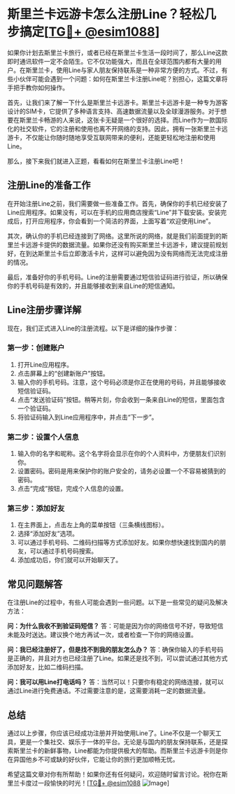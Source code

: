 # 斯里兰卡远游卡怎么注册Line？轻松几步搞定[[TG💪+ @esim1088](https://t.me/s/esim1088)]

如果你计划去斯里兰卡旅行，或者已经在斯里兰卡生活一段时间了，那么Line这款即时通讯软件一定不会陌生。它不仅功能强大，而且在全球范围内都有大量的用户。在斯里兰卡，使用Line与家人朋友保持联系是一种非常方便的方式。不过，有些小伙伴可能会遇到一个问题：如何在斯里兰卡注册Line呢？别担心，这篇文章将手把手教你如何操作。

首先，让我们来了解一下什么是斯里兰卡远游卡。斯里兰卡远游卡是一种专为游客设计的SIM卡，它提供了多种语言支持、高速数据流量以及全球漫游服务。对于想要在斯里兰卡畅游的人来说，这张卡无疑是一个很好的选择。而Line作为一款国际化的社交软件，它的注册和使用也离不开网络的支持。因此，拥有一张斯里兰卡远游卡，不仅能让你随时随地享受互联网带来的便利，还能更轻松地注册和使用Line。

那么，接下来我们就进入正题，看看如何在斯里兰卡注册Line吧！

## 注册Line的准备工作

在开始注册Line之前，我们需要做一些准备工作。首先，确保你的手机已经安装了Line应用程序。如果没有，可以在手机的应用商店搜索“Line”并下载安装。安装完成后，打开应用程序，你会看到一个简洁的界面，上面写着“欢迎使用Line”。

其次，确认你的手机已经连接到了网络。这里所说的网络，就是我们前面提到的斯里兰卡远游卡提供的数据流量。如果你还没有购买斯里兰卡远游卡，建议提前规划好，在到达斯里兰卡后立即激活卡片，这样可以避免因为没有网络而无法完成注册的情况。

最后，准备好你的手机号码。Line的注册需要通过短信验证码进行验证，所以确保你的手机号码是有效的，并且能够接收到来自Line的短信通知。

## Line注册步骤详解

现在，我们正式进入Line的注册流程。以下是详细的操作步骤：

### 第一步：创建账户
1. 打开Line应用程序。
2. 点击屏幕上的“创建新账户”按钮。
3. 输入你的手机号码。注意，这个号码必须是你正在使用的号码，并且能够接收短信验证码。
4. 点击“发送验证码”按钮。稍等片刻，你会收到一条来自Line的短信，里面包含一个验证码。
5. 将验证码输入到Line应用程序中，并点击“下一步”。

### 第二步：设置个人信息
1. 输入你的名字和昵称。这个名字将会显示在你的个人资料中，方便朋友们识别你。
2. 设置密码。密码是用来保护你的账户安全的，请务必设置一个不容易被猜到的密码。
3. 点击“完成”按钮，完成个人信息的设置。

### 第三步：添加好友
1. 在主界面上，点击左上角的菜单按钮（三条横线图标）。
2. 选择“添加好友”选项。
3. 可以通过手机号码、二维码扫描等方式添加好友。如果你想快速找到国内的朋友，可以通过手机号码搜索。
4. 添加成功后，你们就可以开始聊天了。

## 常见问题解答

在注册Line的过程中，有些人可能会遇到一些问题。以下是一些常见的疑问及解决方法：

**问：为什么我收不到验证码短信？**
答：可能是因为你的网络信号不好，导致短信未能及时送达。建议换个地方再试一次，或者检查一下你的网络设置。

**问：我已经注册好了，但是找不到我的朋友怎么办？**
答：确保你输入的手机号码是正确的，并且对方也已经注册了Line。如果还是找不到，可以尝试通过其他方式添加好友，比如二维码扫描。

**问：我可以用Line打电话吗？**
答：当然可以！只要你有稳定的网络连接，就可以通过Line进行免费通话。不过需要注意的是，这需要消耗一定的数据流量。

## 总结

通过以上步骤，你应该已经成功注册并开始使用Line了。Line不仅是一个聊天工具，更是一个集社交、娱乐于一体的平台。无论是与国内的朋友保持联系，还是探索斯里兰卡的新鲜事物，Line都能为你提供极大的帮助。而斯里兰卡远游卡则是你在异国他乡不可或缺的好伙伴，它能让你的旅行更加顺畅无忧。

希望这篇文章对你有所帮助！如果你还有任何疑问，欢迎随时留言讨论。祝你在斯里兰卡度过一段愉快的时光！[[TG💪+ @esim1088](https://t.me/s/esim1088) ![Image](https://i.postimg.cc/4NQfJmqS/Snipaste-2025-05-13-00-14-12.png)]